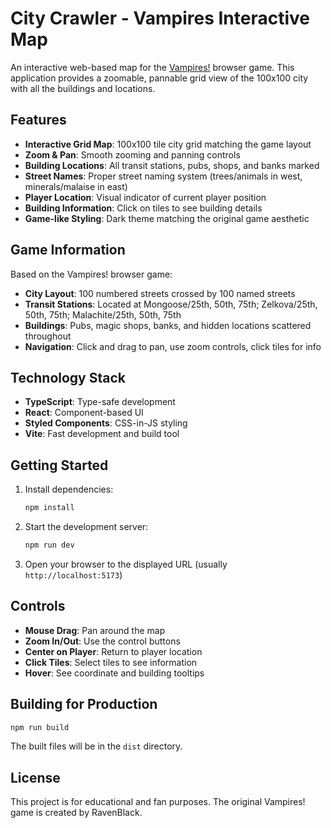 # City Crawler - Vampires Interactive Map

An interactive web-based map for the [Vampires!](https://quiz.ravenblack.net/blood.pl) browser game. This application provides a zoomable, pannable grid view of the 100x100 city with all the buildings and locations.

## Features

- **Interactive Grid Map**: 100x100 tile city grid matching the game layout
- **Zoom & Pan**: Smooth zooming and panning controls
- **Building Locations**: All transit stations, pubs, shops, and banks marked
- **Street Names**: Proper street naming system (trees/animals in west, minerals/malaise in east)
- **Player Location**: Visual indicator of current player position
- **Building Information**: Click on tiles to see building details
- **Game-like Styling**: Dark theme matching the original game aesthetic

## Game Information

Based on the Vampires! browser game:
- **City Layout**: 100 numbered streets crossed by 100 named streets
- **Transit Stations**: Located at Mongoose/25th, 50th, 75th; Zelkova/25th, 50th, 75th; Malachite/25th, 50th, 75th
- **Buildings**: Pubs, magic shops, banks, and hidden locations scattered throughout
- **Navigation**: Click and drag to pan, use zoom controls, click tiles for info

## Technology Stack

- **TypeScript**: Type-safe development
- **React**: Component-based UI
- **Styled Components**: CSS-in-JS styling
- **Vite**: Fast development and build tool

## Getting Started

1. Install dependencies:
   ```bash
   npm install
   ```

2. Start the development server:
   ```bash
   npm run dev
   ```

3. Open your browser to the displayed URL (usually `http://localhost:5173`)

## Controls

- **Mouse Drag**: Pan around the map
- **Zoom In/Out**: Use the control buttons
- **Center on Player**: Return to player location
- **Click Tiles**: Select tiles to see information
- **Hover**: See coordinate and building tooltips

## Building for Production

```bash
npm run build
```

The built files will be in the `dist` directory.

## License

This project is for educational and fan purposes. The original Vampires! game is created by RavenBlack.